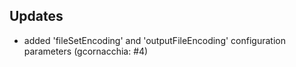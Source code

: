 ## Updates

* added 'fileSetEncoding' and 'outputFileEncoding' configuration parameters (gcornacchia: #4)